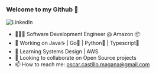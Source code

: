 ### Welcome to my Github 👋

![LinkedIn](https://img.shields.io/badge/LinkedIn-0A66C2?style=for-the-badge&logo=LinkedIn&logoColor=white)

- 👨🏻‍💻 Software Development Engineer @ Amazon 📦
- 🔭 Working on Java☕ | Go🐹 | Python🐍 | Typescript📝
- 🌱 Learning Systems Design | AWS
- 🔭 Looking to collaborate on Open Source projects
- 📫 How to reach me: oscar.castillo.magana@gmail.com

<!--
**Osc4ar/Osc4ar** is a ✨ _special_ ✨ repository because its `README.md` (this file) appears on your GitHub profile.

Here are some ideas to get you started:

- 🔭 I’m currently working on ...
- 🌱 I’m currently learning ...
- 👯 I’m looking to collaborate on ...
- 🤔 I’m looking for help with ...
- 💬 Ask me about ...
- 📫 How to reach me: ...
- 😄 Pronouns: ...
- ⚡ Fun fact: ...
-->
